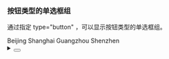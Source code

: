 ### 按钮类型的单选框组

通过指定 <yc-tag>type="button"</yc-tag> ，可以显示按钮类型的单选框组。

<div class="cell-demo vp-raw">
    <yc-radio-group type="button">
    <yc-radio value="Beijing">Beijing</yc-radio>
    <yc-radio value="Shanghai">Shanghai</yc-radio>
    <yc-radio value="Guangzhou">Guangzhou</yc-radio>
    <yc-radio value="Shenzhen">Shenzhen</yc-radio>
  </yc-radio-group>
</div>

<details>
<summary>
 <button class="code-btn"  >
    <icon-code />
 </button>
</summary>

```vue
<template>
  <yc-radio-group type="button">
    <yc-radio value="Beijing">Beijing</yc-radio>
    <yc-radio value="Shanghai">Shanghai</yc-radio>
    <yc-radio value="Guangzhou">Guangzhou</yc-radio>
    <yc-radio value="Shenzhen">Shenzhen</yc-radio>
  </yc-radio-group>
</template>
```

</details>
